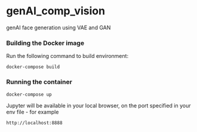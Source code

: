 # genAI_comp_vision
genAI face generation using VAE and GAN


### Building the Docker image

Run the following command to build environment:

```
docker-compose build
```

### Running the container

```
docker-compose up
```

Jupyter will be available in your local browser, on the port specified in your env file - for example

```
http://localhost:8888
```
